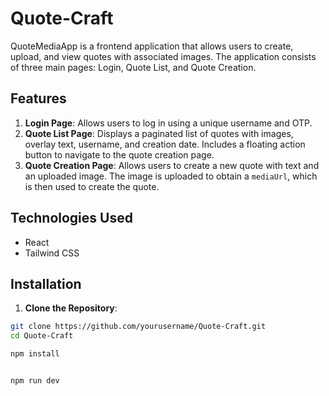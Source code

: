 # Quote-Craft

QuoteMediaApp is a frontend application that allows users to create, upload, and view quotes with associated images. The application consists of three main pages: Login, Quote List, and Quote Creation.

## Features

1. **Login Page**: Allows users to log in using a unique username and OTP.
2. **Quote List Page**: Displays a paginated list of quotes with images, overlay text, username, and creation date. Includes a floating action button to navigate to the quote creation page.
3. **Quote Creation Page**: Allows users to create a new quote with text and an uploaded image. The image is uploaded to obtain a `mediaUrl`, which is then used to create the quote.

## Technologies Used

- React
- Tailwind CSS

## Installation

1. **Clone the Repository**:

```sh
git clone https://github.com/yourusername/Quote-Craft.git
cd Quote-Craft

npm install


npm run dev

